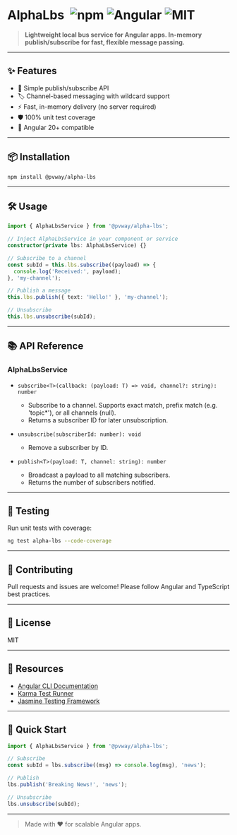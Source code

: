 # AlphaLbs &nbsp;![npm](https://img.shields.io/npm/v/@pvway/alpha-lbs?color=blue) ![Angular](https://img.shields.io/badge/angular-20%2B-red) ![MIT](https://img.shields.io/badge/license-MIT-green)

> **Lightweight local bus service for Angular apps. In-memory publish/subscribe for fast, flexible message passing.**

---

## ✨ Features

- 📨 Simple publish/subscribe API
- 🏷️ Channel-based messaging with wildcard support
- ⚡ Fast, in-memory delivery (no server required)
- 🛡️ 100% unit test coverage
- 🚀 Angular 20+ compatible

---

## 📦 Installation

```bash
npm install @pvway/alpha-lbs
```

---

## 🛠️ Usage

```typescript
import { AlphaLbsService } from '@pvway/alpha-lbs';

// Inject AlphaLbsService in your component or service
constructor(private lbs: AlphaLbsService) {}

// Subscribe to a channel
const subId = this.lbs.subscribe((payload) => {
  console.log('Received:', payload);
}, 'my-channel');

// Publish a message
this.lbs.publish({ text: 'Hello!' }, 'my-channel');

// Unsubscribe
this.lbs.unsubscribe(subId);
```

---

## 📚 API Reference

### AlphaLbsService

- `subscribe<T>(callback: (payload: T) => void, channel?: string): number`
  - Subscribe to a channel. Supports exact match, prefix match (e.g. 'topic*'), or all channels (null).
  - Returns a subscriber ID for later unsubscription.

- `unsubscribe(subscriberId: number): void`
  - Remove a subscriber by ID.

- `publish<T>(payload: T, channel: string): number`
  - Broadcast a payload to all matching subscribers.
  - Returns the number of subscribers notified.

---

## 🧪 Testing

Run unit tests with coverage:

```bash
ng test alpha-lbs --code-coverage
```

---

## 📝 Contributing

Pull requests and issues are welcome! Please follow Angular and TypeScript best practices.

---

## 📄 License

MIT

---

## 🔗 Resources

- [Angular CLI Documentation](https://angular.dev/tools/cli)
- [Karma Test Runner](https://karma-runner.github.io)
- [Jasmine Testing Framework](https://jasmine.github.io)

---

## 🏁 Quick Start

```typescript
import { AlphaLbsService } from '@pvway/alpha-lbs';

// Subscribe
const subId = lbs.subscribe((msg) => console.log(msg), 'news');

// Publish
lbs.publish('Breaking News!', 'news');

// Unsubscribe
lbs.unsubscribe(subId);
```

---

> Made with ❤️ for scalable Angular apps.
